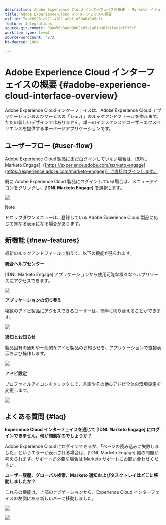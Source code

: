 ```yaml
---
description: Adobe Experience Cloud インターフェイスの概要 - Marketo ドキュメント - 製品ドキュメント
title: Adobe Experience Cloud インターフェイスの概要
exl-id: 7aaf6926-c921-4182-a8ef-d594643a5c1c
feature: Integrations
source-git-commit: 09a656c3a0d0002edfa1a61b987bff4c1dff33cf
workflow-type: tm+mt
source-wordcount: '273'
ht-degree: 100%

---
```


# Adobe Experience Cloud インターフェイスの概要 {#adobe-experience-cloud-interface-overview}

Adobe Experience Cloud インターフェイスは、Adobe Experience Cloud アプリケーションおよびサービスの「シェル」のルックアンドフィールを揃えます。ただの新しいデザインではありません。単一のインスタンスでユーザーエクスペリエンスを提供する単一ページアプリケーションです。

## ユーザーフロー {#user-flow}

Adobe Experience Cloud 製品にまだログインしていない場合は、[!DNL Marketo Engage]（[https://experience.adobe.com/marketo-engage](https://experience.adobe.com/marketo-engage)）に直接ログインします。

既に Adobe Experience Cloud 製品にログイン&#x200B;_している_&#x200B;場合は、メニューアイコンをクリックし、**[!DNL Marketo Engage]**.を選択します。

![](assets/unified-shell-overview-1.png)

>[!NOTE]
>
>ドロップダウンメニューは、登録している Adobe Experience Cloud 製品に応じて異なる表示になる場合があります。

## 新機能 {#new-features}

最新のルックアンドフィールに加えて、以下の機能が見られます。

**統合ヘルプセンター**

[!DNL Marketo Engage] アプリケーションから使用可能な様々なヘルプリソースにアクセスできます。

![](assets/unified-shell-overview-2.png)

**アプリケーションの切り替え**

複数のアドビ製品にアクセスできるユーザーは、簡単に切り替えることができます。

![](assets/unified-shell-overview-3.png)

**通知とお知らせ**

製品固有の通知や一般的なアドビ製品のお知らせを、アプリケーションで直接表示および操作します。

![](assets/unified-shell-overview-4.png)

**アドビ設定**

プロファイルアイコンをクリックして、言語やその他のアドビ全体の環境設定を変更します。

![](assets/unified-shell-overview-5.png)

## よくある質問 {#faq}

**Experience Cloud インターフェイスを通じて [!DNL Marketo Engage] にログインできません。何が問題なのでしょうか？**

Adobe Experience Cloud にログインできるが、「ページの読み込みに失敗しました」というエラーが表示される場合は、[!DNL Marketo Engage] 側の問題が考えられます。サポートが必要な場合は [Marketo サポート](https://nation.marketo.com/t5/support/ct-p/Support)にお問い合わせください。

**ユーザー履歴、グローバル検索、Marketo 通知およびタスクトレイはどこに移動しましたか？**

これらの機能は、上部のナビゲーションから、Experience Cloud インターフェイスの左側にある新しいバーに移動しました。

![](assets/unified-shell-overview-6.png)

![](assets/unified-shell-overview-7.png)
